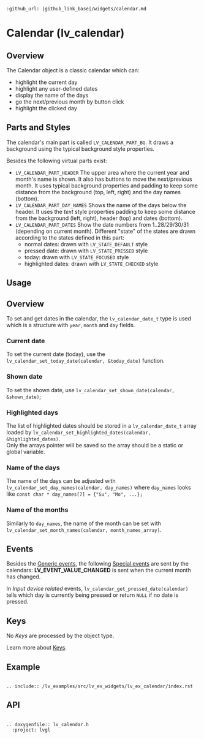 ```eval_rst
:github_url: |github_link_base|/widgets/calendar.md
```
# Calendar (lv_calendar)

## Overview

The Calendar object is a classic calendar which can:
- highlight the current day
- highlight any user-defined dates
- display the name of the days
- go the next/previous month by button click
- highlight the clicked day


## Parts and Styles
The calendar's main part is called `LV_CALENDAR_PART_BG`. It draws a background using the typical background style properties.

Besides the following virtual parts exist:
- `LV_CALENDAR_PART_HEADER` The upper area where the current year and month's name is shown. It also has buttons to move the next/previous month. 
It uses typical background properties and padding to keep some distance from the background (top, left, right) and the day names (bottom).
- `LV_CALENDAR_PART_DAY_NAMES` Shows the name of the days below the header. It uses the *text* style properties padding to keep some distance from the background (left, right), header (top) and dates (bottom).
- `LV_CALENDAR_PART_DATES` Show the date numbers from 1..28/29/30/31 (depending on current month). Different "state" of the states are drawn according to the states defined in this part:
  - normal dates: drawn with `LV_STATE_DEFAULT` style
  - pressed date: drawn with `LV_STATE_PRESSED` style
  - today: drawn with `LV_STATE_FOCUSED` style
  - highlighted dates: drawn with `LV_STATE_CHECKED` style   


## Usage


## Overview

To set and get dates in the calendar, the `lv_calendar_date_t` type is used which is a structure with `year`, `month` and `day` fields.


### Current date
To set the current date (today), use the `lv_calendar_set_today_date(calendar, &today_date)` function.

### Shown date
To set the shown date, use `lv_calendar_set_shown_date(calendar, &shown_date)`;

### Highlighted days
The list of highlighted dates should be stored in a `lv_calendar_date_t` array loaded by `lv_calendar_set_highlighted_dates(calendar, &highlighted_dates)`.  
Only the arrays pointer will be saved so the array should be a static or global variable.

### Name of the days
The name of the days can be adjusted with `lv_calendar_set_day_names(calendar, day_names)` where `day_names` looks like `const char * day_names[7] = {"Su", "Mo", ...};`

### Name of the months
Similarly to `day_names`, the name of the month can be set with `lv_calendar_set_month_names(calendar, month_names_array)`.

## Events
Besides the [Generic events](/overview/event.html#generic-events), the following [Special events](/overview/event.html#special-events) are sent by the calendars:
**LV_EVENT_VALUE_CHANGED** is sent when the current month has changed.

In *Input device related* events, `lv_calendar_get_pressed_date(calendar)` tells which day is currently being pressed or return `NULL` if no date is pressed.

## Keys
No *Keys* are processed by the object type.

Learn more about [Keys](/overview/indev).


## Example

```eval_rst

.. include:: /lv_examples/src/lv_ex_widgets/lv_ex_calendar/index.rst

```

## API

```eval_rst

.. doxygenfile:: lv_calendar.h
  :project: lvgl

```

